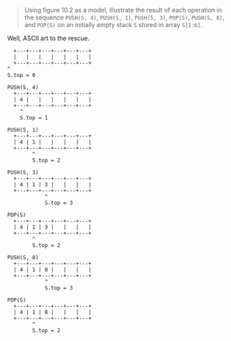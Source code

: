 > Using figure 10.2 as a model, illustrate the result of each operation in the
> sequence `PUSH(S, 4)`, `PUSH(S, 1)`, `PUSH(S, 3)`, `POP(S)`, `PUSH(S, 8)`,
> and `POP(S)` on an initially empty stack `S` stored in array `S[1:6]`.

Well, ASCII art to the rescue.

      +---+---+---+---+---+---+
      |   |   |   |   |   |   |
      +---+---+---+---+---+---+
    ^
    S.top = 0

    PUSH(S, 4)
      +---+---+---+---+---+---+
      | 4 |   |   |   |   |   |
      +---+---+---+---+---+---+
        ^
        S.top = 1

    PUSH(S, 1)
      +---+---+---+---+---+---+
      | 4 | 1 |   |   |   |   |
      +---+---+---+---+---+---+
            ^
            S.top = 2

    PUSH(S, 3)
      +---+---+---+---+---+---+
      | 4 | 1 | 3 |   |   |   |
      +---+---+---+---+---+---+
                ^
                S.top = 3

    POP(S)
      +---+---+---+---+---+---+
      | 4 | 1 | 3 |   |   |   |
      +---+---+---+---+---+---+
            ^
            S.top = 2

    PUSH(S, 8)
      +---+---+---+---+---+---+
      | 4 | 1 | 8 |   |   |   |
      +---+---+---+---+---+---+
                ^
                S.top = 3

    POP(S)
      +---+---+---+---+---+---+
      | 4 | 1 | 8 |   |   |   |
      +---+---+---+---+---+---+
            ^
            S.top = 2
